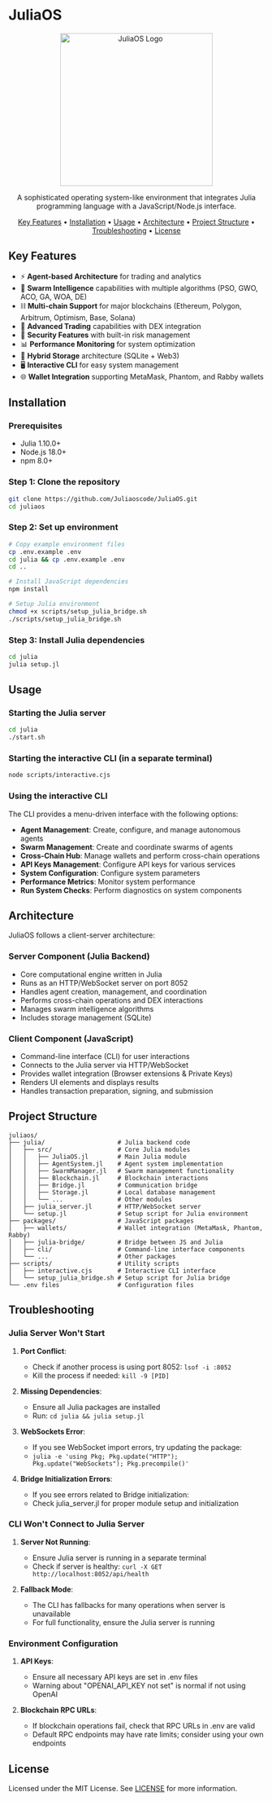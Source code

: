 # JuliaOS

<p align="center">
  <!-- Note: logo.png is not included in the repository. Create your own logo and place it in an assets directory -->
  <img src="assets/logo.png" alt="JuliaOS Logo" width="300">
</p>

<p align="center">
  A sophisticated operating system-like environment that integrates Julia programming language with a JavaScript/Node.js interface.
</p>

<p align="center">
  <a href="#key-features">Key Features</a> •
  <a href="#installation">Installation</a> •
  <a href="#usage">Usage</a> •
  <a href="#architecture">Architecture</a> •
  <a href="#project-structure">Project Structure</a> •
  <a href="#troubleshooting">Troubleshooting</a> •
  <a href="#license">License</a>
</p>

## Key Features

- ⚡ **Agent-based Architecture** for trading and analytics
- 🧬 **Swarm Intelligence** capabilities with multiple algorithms (PSO, GWO, ACO, GA, WOA, DE)
- ⛓️ **Multi-chain Support** for major blockchains (Ethereum, Polygon, Arbitrum, Optimism, Base, Solana)
- 📡 **Advanced Trading** capabilities with DEX integration
- 🔐 **Security Features** with built-in risk management
- 📊 **Performance Monitoring** for system optimization
- 💾 **Hybrid Storage** architecture (SQLite + Web3)
- 🖥️ **Interactive CLI** for easy system management
- 🌐 **Wallet Integration** supporting MetaMask, Phantom, and Rabby wallets

## Installation

### Prerequisites

- Julia 1.10.0+
- Node.js 18.0+
- npm 8.0+

### Step 1: Clone the repository

```bash
git clone https://github.com/Juliaoscode/JuliaOS.git
cd juliaos
```

### Step 2: Set up environment

```bash
# Copy example environment files
cp .env.example .env
cd julia && cp .env.example .env
cd ..

# Install JavaScript dependencies
npm install

# Setup Julia environment
chmod +x scripts/setup_julia_bridge.sh
./scripts/setup_julia_bridge.sh
```

### Step 3: Install Julia dependencies

```bash
cd julia
julia setup.jl
```

## Usage

### Starting the Julia server

```bash
cd julia
./start.sh
```

### Starting the interactive CLI (in a separate terminal)

```bash
node scripts/interactive.cjs
```

### Using the interactive CLI

The CLI provides a menu-driven interface with the following options:

- **Agent Management**: Create, configure, and manage autonomous agents
- **Swarm Management**: Create and coordinate swarms of agents
- **Cross-Chain Hub**: Manage wallets and perform cross-chain operations
- **API Keys Management**: Configure API keys for various services
- **System Configuration**: Configure system parameters
- **Performance Metrics**: Monitor system performance
- **Run System Checks**: Perform diagnostics on system components

## Architecture

JuliaOS follows a client-server architecture:

### Server Component (Julia Backend)

- Core computational engine written in Julia
- Runs as an HTTP/WebSocket server on port 8052
- Handles agent creation, management, and coordination
- Performs cross-chain operations and DEX interactions
- Manages swarm intelligence algorithms
- Includes storage management (SQLite)

### Client Component (JavaScript)

- Command-line interface (CLI) for user interactions
- Connects to the Julia server via HTTP/WebSocket
- Provides wallet integration (Browser extensions & Private Keys)
- Renders UI elements and displays results
- Handles transaction preparation, signing, and submission

## Project Structure

```
juliaos/
├── julia/                    # Julia backend code
│   ├── src/                  # Core Julia modules
│   │   ├── JuliaOS.jl        # Main Julia module
│   │   ├── AgentSystem.jl    # Agent system implementation
│   │   ├── SwarmManager.jl   # Swarm management functionality
│   │   ├── Blockchain.jl     # Blockchain interactions
│   │   ├── Bridge.jl         # Communication bridge
│   │   ├── Storage.jl        # Local database management
│   │   └── ...               # Other modules
│   ├── julia_server.jl       # HTTP/WebSocket server
│   └── setup.jl              # Setup script for Julia environment
├── packages/                 # JavaScript packages
│   ├── wallets/              # Wallet integration (MetaMask, Phantom, Rabby)
│   ├── julia-bridge/         # Bridge between JS and Julia
│   ├── cli/                  # Command-line interface components
│   └── ...                   # Other packages
├── scripts/                  # Utility scripts
│   ├── interactive.cjs       # Interactive CLI interface
│   └── setup_julia_bridge.sh # Setup script for Julia bridge
└── .env files                # Configuration files
```

## Troubleshooting

### Julia Server Won't Start

1. **Port Conflict**: 
   - Check if another process is using port 8052: `lsof -i :8052`
   - Kill the process if needed: `kill -9 [PID]`

2. **Missing Dependencies**:
   - Ensure all Julia packages are installed
   - Run: `cd julia && julia setup.jl`

3. **WebSockets Error**:
   - If you see WebSocket import errors, try updating the package:
   - `julia -e 'using Pkg; Pkg.update("HTTP"); Pkg.update("WebSockets"); Pkg.precompile()'`

4. **Bridge Initialization Errors**:
   - If you see errors related to Bridge initialization:
   - Check julia_server.jl for proper module setup and initialization

### CLI Won't Connect to Julia Server

1. **Server Not Running**:
   - Ensure Julia server is running in a separate terminal
   - Check if server is healthy: `curl -X GET http://localhost:8052/api/health`

2. **Fallback Mode**:
   - The CLI has fallbacks for many operations when server is unavailable
   - For full functionality, ensure the Julia server is running

### Environment Configuration

1. **API Keys**:
   - Ensure all necessary API keys are set in .env files
   - Warning about "OPENAI_API_KEY not set" is normal if not using OpenAI

2. **Blockchain RPC URLs**:
   - If blockchain operations fail, check that RPC URLs in .env are valid
   - Default RPC endpoints may have rate limits; consider using your own endpoints

## License

Licensed under the MIT License. See [LICENSE](LICENSE) for more information.